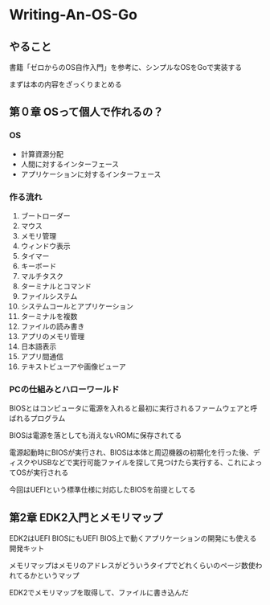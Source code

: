# Writing-An-OS-Go
## やること
書籍「ゼロからのOS自作入門」を参考に、シンプルなOSをGoで実装する

まずは本の内容をざっくりまとめる

## 第０章 OSって個人で作れるの？
### OS
- 計算資源分配
- 人間に対するインターフェース
- アプリケーションに対するインターフェース

### 作る流れ
1. ブートローダー
2. マウス
3. メモリ管理
4. ウィンドウ表示
5. タイマー
6. キーボード
7. マルチタスク
8. ターミナルとコマンド
9. ファイルシステム
10. システムコールとアプリケーション
11. ターミナルを複数
12. ファイルの読み書き
13. アプリのメモリ管理
14. 日本語表示
15. アプリ間通信
16. テキストビューアや画像ビューア

### PCの仕組みとハローワールド
BIOSとはコンピュータに電源を入れると最初に実行されるファームウェアと呼ばれるプログラム

BIOSは電源を落としても消えないROMに保存されてる

電源起動時にBIOSが実行され、BIOSは本体と周辺機器の初期化を行った後、ディスクやUSBなどで実行可能ファイルを探して見つけたら実行する、これによってOSが実行される

今回はUEFIという標準仕様に対応したBIOSを前提としてる

## 第2章 EDK2入門とメモリマップ
EDK2はUEFI BIOSにもUEFI BIOS上で動くアプリケーションの開発にも使える開発キット

メモリマップはメモリのアドレスがどういうタイプでどれくらいのページ数使われてるかというマップ

EDK2でメモリマップを取得して、ファイルに書き込んだ